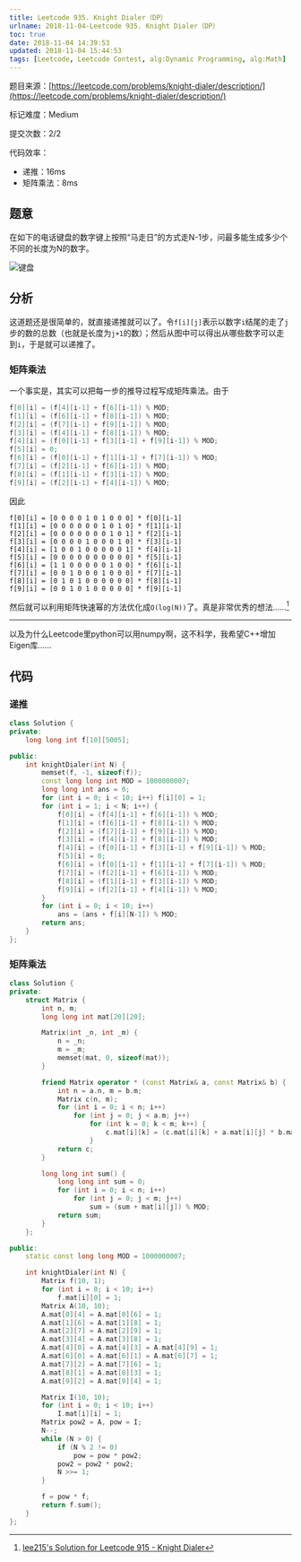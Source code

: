 ```yaml
---
title: Leetcode 935. Knight Dialer（DP）
urlname: 2018-11-04-Leetcode 935. Knight Dialer（DP）
toc: true
date: 2018-11-04 14:39:53
updated: 2018-11-04 15:44:53
tags: [Leetcode, Leetcode Contest, alg:Dynamic Programming, alg:Math]
---
```


题目来源：[https://leetcode.com/problems/knight-dialer/description/](https://leetcode.com/problems/knight-dialer/description/)

标记难度：Medium

提交次数：2/2

代码效率：

* 递推：16ms
* 矩阵乘法：8ms

## 题意

在如下的电话键盘的数字键上按照“马走日”的方式走N-1步，问最多能生成多少个不同的长度为N的数字。

![键盘](https://assets.leetcode.com/uploads/2018/10/30/keypad.png)

## 分析

这道题还是很简单的，就直接递推就可以了。令`f[i][j]`表示以数字`i`结尾的走了`j`步的数的总数（也就是长度为`j+1`的数）；然后从图中可以得出从哪些数字可以走到`i`，于是就可以递推了。

### 矩阵乘法

一个事实是，其实可以把每一步的推导过程写成矩阵乘法。由于

```cpp
f[0][i] = (f[4][i-1] + f[6][i-1]) % MOD;
f[1][i] = (f[6][i-1] + f[8][i-1]) % MOD;
f[2][i] = (f[7][i-1] + f[9][i-1]) % MOD;
f[3][i] = (f[4][i-1] + f[8][i-1]) % MOD;
f[4][i] = (f[0][i-1] + f[3][i-1] + f[9][i-1]) % MOD;
f[5][i] = 0;
f[6][i] = (f[0][i-1] + f[1][i-1] + f[7][i-1]) % MOD;
f[7][i] = (f[2][i-1] + f[6][i-1]) % MOD;
f[8][i] = (f[1][i-1] + f[3][i-1]) % MOD;
f[9][i] = (f[2][i-1] + f[4][i-1]) % MOD;
```

因此

```
f[0][i] = [0 0 0 0 1 0 1 0 0 0] * f[0][i-1]
f[1][i] = [0 0 0 0 0 0 1 0 1 0] * f[1][i-1]
f[2][i] = [0 0 0 0 0 0 0 1 0 1] * f[2][i-1]
f[3][i] = [0 0 0 0 1 0 0 0 1 0] * f[3][i-1]
f[4][i] = [1 0 0 1 0 0 0 0 0 1] * f[4][i-1]
f[5][i] = [0 0 0 0 0 0 0 0 0 0] * f[5][i-1]
f[6][i] = [1 1 0 0 0 0 0 1 0 0] * f[6][i-1]
f[7][i] = [0 0 1 0 0 0 1 0 0 0] * f[7][i-1]
f[8][i] = [0 1 0 1 0 0 0 0 0 0] * f[8][i-1]
f[9][i] = [0 0 1 0 1 0 0 0 0 0] * f[9][i-1]
```

然后就可以利用矩阵快速幂的方法优化成`O(log(N))`了。真是非常优秀的想法……[^lee215]

[^lee215]: [lee215's Solution for Leetcode 915 - Knight Dialer](https://leetcode.com/problems/knight-dialer/discuss/189252/O%28logN%29)

---

以及为什么Leetcode里python可以用numpy啊，这不科学，我希望C++增加Eigen库……

## 代码

### 递推

```cpp
class Solution {
private:
    long long int f[10][5005];

public:
    int knightDialer(int N) {
        memset(f, -1, sizeof(f));
        const long long int MOD = 1000000007;
        long long int ans = 0;
        for (int i = 0; i < 10; i++) f[i][0] = 1;
        for (int i = 1; i < N; i++) {
            f[0][i] = (f[4][i-1] + f[6][i-1]) % MOD;
            f[1][i] = (f[6][i-1] + f[8][i-1]) % MOD;
            f[2][i] = (f[7][i-1] + f[9][i-1]) % MOD;
            f[3][i] = (f[4][i-1] + f[8][i-1]) % MOD;
            f[4][i] = (f[0][i-1] + f[3][i-1] + f[9][i-1]) % MOD;
            f[5][i] = 0;
            f[6][i] = (f[0][i-1] + f[1][i-1] + f[7][i-1]) % MOD;
            f[7][i] = (f[2][i-1] + f[6][i-1]) % MOD;
            f[8][i] = (f[1][i-1] + f[3][i-1]) % MOD;
            f[9][i] = (f[2][i-1] + f[4][i-1]) % MOD;
        }
        for (int i = 0; i < 10; i++)
            ans = (ans + f[i][N-1]) % MOD;
        return ans;
    }
};
```

### 矩阵乘法

```cpp
class Solution {
private:
    struct Matrix {
        int n, m;
        long long int mat[20][20];

        Matrix(int _n, int _m) {
            n = _n;
            m = _m;
            memset(mat, 0, sizeof(mat));
        }

        friend Matrix operator * (const Matrix& a, const Matrix& b) {
            int n = a.n, m = b.m;
            Matrix c(n, m);
            for (int i = 0; i < n; i++)
                for (int j = 0; j < a.m; j++)
                    for (int k = 0; k < m; k++) {
                        c.mat[i][k] = (c.mat[i][k] + a.mat[i][j] * b.mat[j][k]) % MOD;
                    }
            return c;
        }

        long long int sum() {
            long long int sum = 0;
            for (int i = 0; i < n; i++)
                for (int j = 0; j < m; j++)
                    sum = (sum + mat[i][j]) % MOD;
            return sum;
        }
    };

public:
    static const long long MOD = 1000000007;

    int knightDialer(int N) {
        Matrix f(10, 1);
        for (int i = 0; i < 10; i++)
            f.mat[i][0] = 1;
        Matrix A(10, 10);
        A.mat[0][4] = A.mat[0][6] = 1;
        A.mat[1][6] = A.mat[1][8] = 1;
        A.mat[2][7] = A.mat[2][9] = 1;
        A.mat[3][4] = A.mat[3][8] = 1;
        A.mat[4][0] = A.mat[4][3] = A.mat[4][9] = 1;
        A.mat[6][0] = A.mat[6][1] = A.mat[6][7] = 1;
        A.mat[7][2] = A.mat[7][6] = 1;
        A.mat[8][1] = A.mat[8][3] = 1;
        A.mat[9][2] = A.mat[9][4] = 1;

        Matrix I(10, 10);
        for (int i = 0; i < 10; i++)
            I.mat[i][i] = 1;
        Matrix pow2 = A, pow = I;
        N--;
        while (N > 0) {
            if (N % 2 != 0)
                pow = pow * pow2;
            pow2 = pow2 * pow2;
            N >>= 1;
        }

        f = pow * f;
        return f.sum();
    }
};
```

